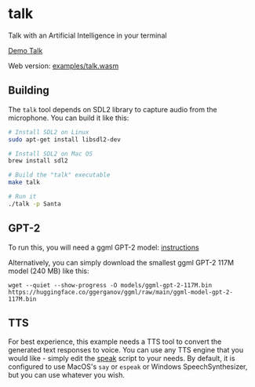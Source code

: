 # talk

Talk with an Artificial Intelligence in your terminal

[Demo Talk](https://user-images.githubusercontent.com/1991296/206805012-48e71cc2-588d-4745-8798-c1c70ea3b40d.mp4)

Web version: [examples/talk.wasm](/examples/talk.wasm)

## Building

The `talk` tool depends on SDL2 library to capture audio from the microphone. You can build it like this:

```bash
# Install SDL2 on Linux
sudo apt-get install libsdl2-dev

# Install SDL2 on Mac OS
brew install sdl2

# Build the "talk" executable
make talk

# Run it
./talk -p Santa
```

## GPT-2

To run this, you will need a ggml GPT-2 model: [instructions](https://github.com/ggerganov/ggml/tree/master/examples/gpt-2#downloading-and-converting-the-original-models)

Alternatively, you can simply download the smallest ggml GPT-2 117M model (240 MB) like this:

```
wget --quiet --show-progress -O models/ggml-gpt-2-117M.bin https://huggingface.co/ggerganov/ggml/raw/main/ggml-model-gpt-2-117M.bin
```

## TTS

For best experience, this example needs a TTS tool to convert the generated text responses to voice.
You can use any TTS engine that you would like - simply edit the [speak](speak) script to your needs.
By default, it is configured to use MacOS's `say` or `espeak` or Windows SpeechSynthesizer, but you can use whatever you wish.

